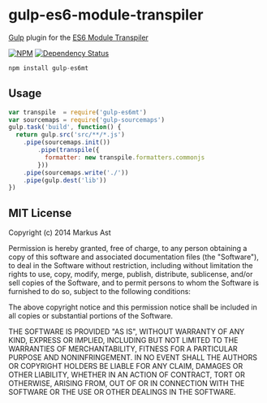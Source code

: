 # gulp-es6-module-transpiler

[Gulp](https://github.com/gulpjs/gulp) plugin for the [ES6 Module Transpiler](https://github.com/esnext/es6-module-transpiler)

[![NPM][npm]](https://npmjs.org/package/gulp-es6mt)
[![Dependency Status][dependencies]](https://david-dm.org/rkusa/gulp-es6-module-transpiler)

```js
npm install gulp-es6mt
```

## Usage

```js
var transpile  = require('gulp-es6mt')
var sourcemaps = require('gulp-sourcemaps')
gulp.task('build', function() {
  return gulp.src('src/**/*.js')
    .pipe(sourcemaps.init())
        .pipe(transpile({
          formatter: new transpile.formatters.commonjs
        }))
    .pipe(sourcemaps.write('./'))
    .pipe(gulp.dest('lib'))
})
```

## MIT License

Copyright (c) 2014 Markus Ast

Permission is hereby granted, free of charge, to any person obtaining a copy of this software and associated documentation files (the "Software"), to deal in the Software without restriction, including without limitation the rights to use, copy, modify, merge, publish, distribute, sublicense, and/or sell copies of the Software, and to permit persons to whom the Software is furnished to do so, subject to the following conditions:

The above copyright notice and this permission notice shall be included in all copies or substantial portions of the Software.

THE SOFTWARE IS PROVIDED "AS IS", WITHOUT WARRANTY OF ANY KIND, EXPRESS OR IMPLIED, INCLUDING BUT NOT LIMITED TO THE WARRANTIES OF MERCHANTABILITY, FITNESS FOR A PARTICULAR PURPOSE AND NONINFRINGEMENT. IN NO EVENT SHALL THE AUTHORS OR COPYRIGHT HOLDERS BE LIABLE FOR ANY CLAIM, DAMAGES OR OTHER LIABILITY, WHETHER IN AN ACTION OF CONTRACT, TORT OR OTHERWISE, ARISING FROM, OUT OF OR IN CONNECTION WITH THE SOFTWARE OR THE USE OR OTHER DEALINGS IN THE SOFTWARE.

[npm]: http://img.shields.io/npm/v/gulp-es6-module-transpiler.svg?style=flat-square
[dependencies]: http://img.shields.io/david/rkusa/gulp-es6-module-transpiler.svg?style=flat-square
